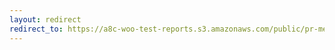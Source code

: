 ```yaml
---
layout: redirect
redirect_to: https://a8c-woo-test-reports.s3.amazonaws.com/public/pr-merge/38353/api/index.html
---
```

